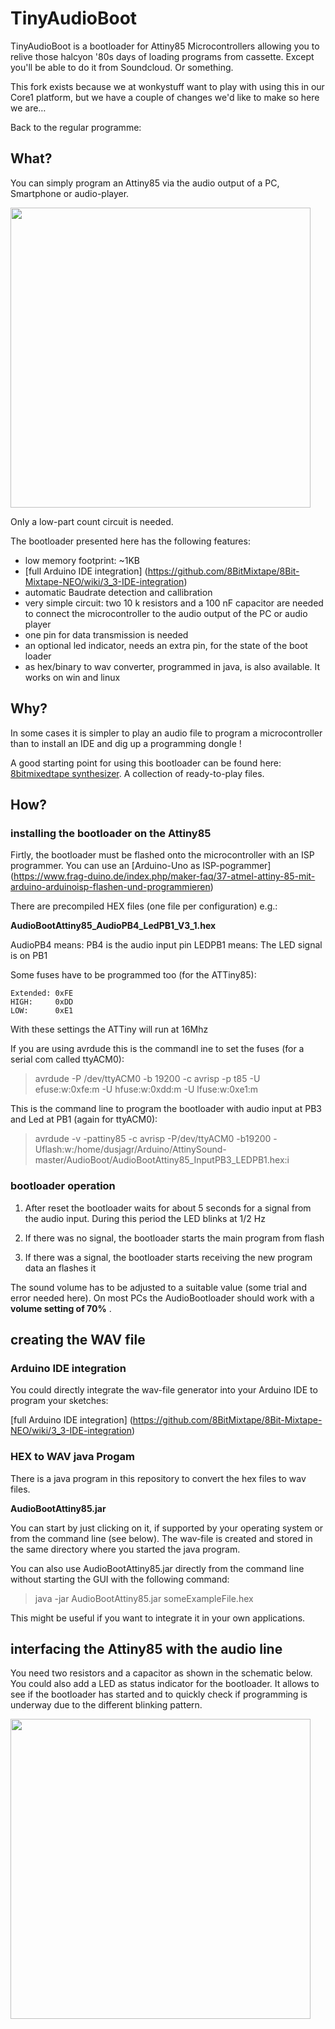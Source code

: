 # TinyAudioBoot

TinyAudioBoot is a bootloader for Attiny85 Microcontrollers allowing you to relive those
halcyon '80s days of loading programs from cassette. Except you'll be able to do it from
Soundcloud. Or something.

This fork exists because we at wonkystuff want to play with using this in our Core1 platform,
but we have a couple of changes we'd like to make so here we are…

Back to the regular programme:

## What?

You can simply program an Attiny85 via the audio output of a PC, Smartphone or audio-player.

<p align="left">
  <img src="/doc/AudioBootLoaderFlyer.png" width="480"/>
</p>

Only a low-part count circuit is needed.

The bootloader presented here has the following features:

- low memory footprint: ~1KB
- [full Arduino IDE integration] (https://github.com/8BitMixtape/8Bit-Mixtape-NEO/wiki/3_3-IDE-integration)
- automatic Baudrate detection and callibration
- very simple circuit: two 10 k resistors and a 100 nF capacitor are needed to connect the microcontroller to the audio output
  of the PC or audio player
- one pin for data transmission is needed
- an optional led indicator, needs an extra pin, for the state of the boot loader
- as hex/binary to wav converter, programmed in java, is also available. It works on win and linux

## Why?

In some cases it is simpler to play an audio file to program a microcontroller than to install an IDE and dig up
a programming dongle !

A good starting point for using this bootloader can be found here: [8bitmixedtape synthesizer](https://8bitmixtape.github.io/). A collection of ready-to-play files. 

## How?

### installing the bootloader on the Attiny85

Firtly, the bootloader must be flashed onto the microcontroller with an ISP programmer.
You can use an [Arduino-Uno as ISP-pogrammer] (https://www.frag-duino.de/index.php/maker-faq/37-atmel-attiny-85-mit-arduino-arduinoisp-flashen-und-programmieren)

There are precompiled HEX files (one file per configuration) e.g.:

**AudioBootAttiny85_AudioPB4_LedPB1_V3_1.hex**

AudioPB4 means: PB4 is the audio input pin
LEDPB1 means: The LED signal is on PB1

Some fuses have to be programmed too (for the ATTiny85):

	Extended: 0xFE
	HIGH:     0xDD
	LOW:      0xE1

With these settings the ATTiny will run at 16Mhz

If you are using avrdude this is the commandl ine to set the fuses (for a serial com called ttyACM0):
> avrdude -P /dev/ttyACM0 -b 19200 -c avrisp -p t85 -U efuse:w:0xfe:m -U
hfuse:w:0xdd:m -U lfuse:w:0xe1:m

This is the command line to program the bootloader with audio input at PB3 and Led at PB1 (again for ttyACM0):
> avrdude -v -pattiny85 -c avrisp -P/dev/ttyACM0 -b19200
-Uflash:w:/home/dusjagr/Arduino/AttinySound-master/AudioBoot/AudioBootAttiny85_InputPB3_LEDPB1.hex:i


### bootloader operation

1. After reset the bootloader waits for about 5 seconds for a signal from the audio input. 
   During this period the LED blinks at 1/2 Hz
   
2. If there was no signal, the bootloader starts the main program from flash 

3. If there was a signal, the bootloader starts receiving the new program data an flashes it

The sound volume has to be adjusted to a suitable value (some trial and error needed here).
On most PCs the AudioBootloader should work with a **volume setting of 70%** .


## creating the WAV file

### Arduino IDE integration

You could directly integrate the wav-file generator into your Arduino IDE to program your sketches:

[full Arduino IDE integration] (https://github.com/8BitMixtape/8Bit-Mixtape-NEO/wiki/3_3-IDE-integration)

### HEX to WAV java Progam

There is a java program in this repository to convert the hex files to wav files.

**AudioBootAttiny85.jar**

You can start by just clicking on it, if supported by your operating system or from the command line (see below).
The wav-file is created and stored in the same directory where you started the java program. 

You can also use AudioBootAttiny85.jar directly from the command line without starting the GUI with the following command:

> java -jar AudioBootAttiny85.jar someExampleFile.hex

This might be useful if you want to integrate it in your own applications.

## interfacing the Attiny85 with the audio line

You need two resistors and a capacitor as shown in the schematic below.
You could also add a LED as status indicator for the bootloader. It allows to see if the bootloader has started and to quickly check if programming is underway due to the different blinking pattern.

<p align="left">
  <img src="/doc/AudioBootLoaderMinimumBreadBoard.PNG" width="480"/>
</p>




